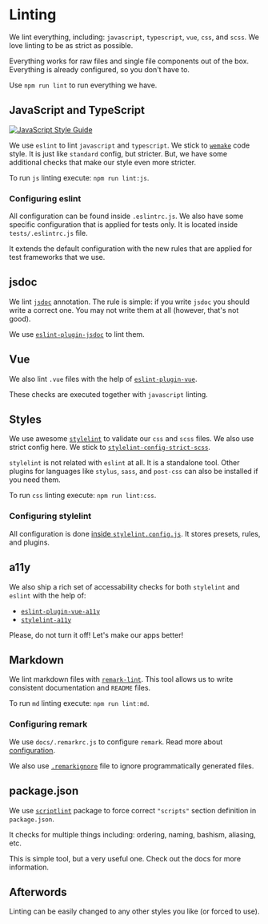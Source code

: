 # Linting

We lint everything, including: 
`javascript`, `typescript`, `vue`, `css`, and `scss`.
We love linting to be as strict as possible.

Everything works for raw files and single file components out of the box.
Everything is already configured, so you don't have to.

Use `npm run lint` to run everything we have.

## JavaScript and TypeScript

[![JavaScript Style Guide][svg]](https://github.com/standard/standard)

We use `eslint` to lint `javascript` and `typescript`. 
We stick to [`wemake`][wemake] code style.
It is just like `standard` config, but stricter.
But, we have some additional checks that make our style even more stricter.

To run `js` linting execute: `npm run lint:js`.

### Configuring eslint

All configuration can be found inside `.eslintrc.js`.
We also have some specific configuration that is applied for tests only.
It is located inside `tests/.eslintrc.js` file.

It extends the default configuration with the new rules that are applied for
test frameworks that we use.

## jsdoc

We lint [`jsdoc`](http://usejsdoc.org/) annotation. 
The rule is simple: if you write `jsdoc` you should write a correct one.
You may not write them at all (however, that's not good).

We use [`eslint-plugin-jsdoc`](https://github.com/gajus/eslint-plugin-jsdoc) 
to lint them.

## Vue

We also lint `.vue` files with the help of [`eslint-plugin-vue`](https://github.com/vuejs/eslint-plugin-vue).

These checks are executed together with `javascript` linting.

## Styles

We use awesome [`stylelint`](https://github.com/stylelint/stylelint) 
to validate our `css` and `scss` files.
We also use strict config here. 
We stick to [`stylelint-config-strict-scss`](https://github.com/wemake-services/stylelint-config-strict-scss).

`stylelint` is not related with `eslint` at all. It is a standalone tool.
Other plugins for languages like `stylus`, `sass`, 
and `post-css` can also be installed if you need them.

To run `css` linting execute: `npm run lint:css`.

### Configuring stylelint

All configuration is done [inside `stylelint.config.js`](configuration.md#stylelint). 
It stores presets, rules, and plugins.

## a11y

We also ship a rich set of accessability 
checks for both `stylelint` and `eslint` with the help of:

- [`eslint-plugin-vue-a11y`](https://github.com/maranran/eslint-plugin-vue-a11y)
- [`stylelint-a11y`](https://github.com/YozhikM/stylelint-a11y)

Please, do not turn it off! Let's make our apps better!

## Markdown

We lint markdown files with [`remark-lint`](https://github.com/remarkjs/remark-lint).
This tool allows us to write consistent documentation and `README` files.

To run `md` linting execute: `npm run lint:md`.

### Configuring remark

We use `docs/.remarkrc.js` to configure `remark`.
Read more about [configuration](https://github.com/unifiedjs/unified-engine/blob/master/doc/configure.md). 

We also use [`.remarkignore`][remarkignore] file to ignore 
programmatically generated files.

## package.json

We use [`scriptlint`](https://github.com/peerigon/scriptlint) package
to force correct `"scripts"` section definition in `package.json`.

It checks for multiple things including: 
ordering, naming, bashism, aliasing, etc.

This is simple tool, but a very useful one. 
Check out the docs for more information.

## Afterwords

Linting can be easily changed to any other styles you like (or forced to use).

[svg]: https://cdn.rawgit.com/standard/standard/master/badge.svg
[wemake]: https://github.com/wemake-services/eslint-config-wemake
[stylelint.config.js]: https://github.com/stylelint/stylelint/blob/master/docs/user-guide/configuration.md
[remarkignore]: https://github.com/unifiedjs/unified-engine/blob/master/doc/ignore.md
